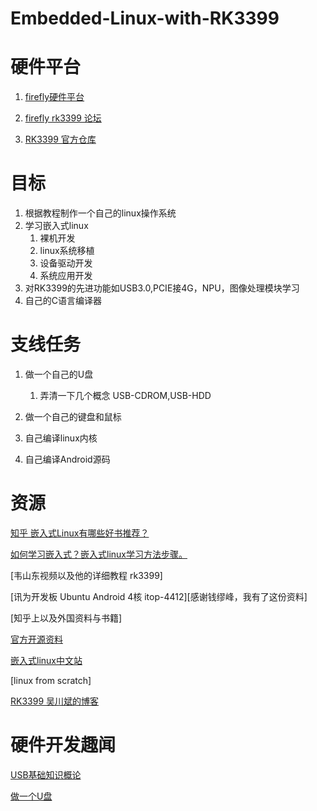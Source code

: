 # Embedded-Linux-with-RK3399
# 硬件平台
1. [firefly硬件平台](http://www.t-firefly.com/)

2. [firefly rk3399 论坛](http://dev.t-firefly.com/forum-209-1.html)

3. [RK3399 官方仓库](https://github.com/rockchip-linux)
# 目标
1. 根据教程制作一个自己的linux操作系统
2. 学习嵌入式linux
    1. 裸机开发
    2. linux系统移植
    3. 设备驱动开发
    4. 系统应用开发
3. 对RK3399的先进功能如USB3.0,PCIE接4G，NPU，图像处理模块学习
4. 自己的C语言编译器

# 支线任务
1. 做一个自己的U盘
    1. 弄清一下几个概念 USB-CDROM,USB-HDD
2. 做一个自己的键盘和鼠标

3. 自己编译linux内核

4. 自己编译Android源码
# 资源

[知乎 嵌入式Linux有哪些好书推荐？](https://www.zhihu.com/question/21336174)

[如何学习嵌入式？嵌入式linux学习方法步骤。](https://www.zhihu.com/question/35102799)

[韦山东视频以及他的详细教程 rk3399]

[讯为开发板 Ubuntu Android 4核 itop-4412][感谢钱缪峰，我有了这份资料]

[知乎上以及外国资料与书籍]

[官方开源资料](http://opensource.rock-chips.com/wiki_Main_Page)

[嵌入式linux中文站](http://www.embeddedlinux.org.cn/)

[linux from scratch]

[RK3399 吴川斌的博客](https://www.mr-wu.cn/rockchip-rk3399-reference-design/)

# 硬件开发趣闻

[USB基础知识概论](www.crifan.com/files/doc/docbook/usb_basic/release/html/usb_basic.html#why_many_class)

[做一个U盘](http://bbs.mydigit.cn/thread.php?fid=18)
